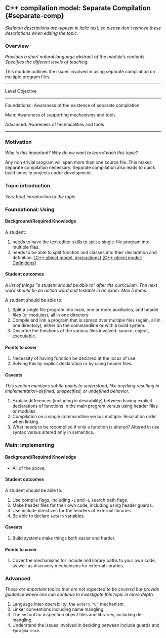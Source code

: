## C++ compilation model: Separate Compilation {#separate-comp}

_Skeleton descriptions are typeset in italic text,_
_so please don't remove these descriptions when editing the topic._

### Overview

_Provides a short natural language abstract of the module’s contents._
_Specifies the different levels of teaching._

This module outlines the issues involved in using separate compilation on multiple program files.

------------------------------------------------------------------------
Level             Objective
----------------- ------------------------------------------------------
Foundational:      Awareness of the existence of separate compilation

Main:              Awareness of supporting mechanisms and tools

Advanced:          Awareness of technicalities and tools

------------------------------------------------------------------------

### Motivation

_Why is this important?_
_Why do we want to learn/teach this topic?_

Any non-trivial program will span more than one source file. This makes separate compilation necessary. Separate compilation also leads to quick build times in projects under development.

### Topic introduction

_Very brief introduction to the topic._

### Foundational: Using

#### Background/Required Knowledge

A student: 

1. needs to have the text editor skills to split a single-file program into multiple files.
2. needs to be able to split function and classes into their declaration and definition. [[C++ object model: declarations]][1] [[C++ object model: Definitions]][2]


#### Student outcomes

_A list of things "a student should be able to" after the curriculum._
_The next word should be an action word and testable in an exam._
_Max 5 items._

A student should be able to:

1. Split a single file program into main, one or more auxiliaries, and header files (or modules), all in one directory
2. Compile and link a program that is spread over multiple files (again, all in one directory), either on the commandline or with a build system.
3. Describe the functions of the various files involved: source, object, executable.


#### Points to cover

1. Necessity of having function be declared at the locus of use
2. Solving this by explicit declaration or by using header files.

#### Caveats

_This section mentions subtle points to understand, like anything resulting in
implementation-defined, unspecified, or undefined behavior._

1. Explain differences (including in desirability) between having explicit declarations of functions in the main program versus using header files or modules.
2. Compilation on a single commandline versus multiple. Resolution order when linking.
3. What needs to be recompiled if only a function is altered? Altered in use syntax versus altered only in semantics.

### Main: implementing

#### Background/Required Knowledge

* All of the above.

#### Student outcomes

A student should be able to:

1. Use compile flags, including `-I` and `-L` search path flags.
2. Make header files for their own code, including using header guards.
3. Use include directives for the headers of external libraries.
5. Be able to declare `extern` variables.

#### Caveats

1. Build systems make things both easier and harder.

#### Points to cover

1. Cover the mechanisms for include and library paths to your own code, as well as discovery mechanisms for external libraries.

### Advanced

_These are important topics that are not expected to be covered but provide
guidance where one can continue to investigate this topic in more depth._

1. Language inter-operability: the `extern "C"` mechanism.
2. Linker conventions including name mangling.
3. The `nm` tool for inspection object files and libraries, including de-mangling.
4. Understand the issues involved in deciding between include guards and `#pragma once`.

[1]: ../object-model/declarations.md
[2]: ../object-model/definitions.md
